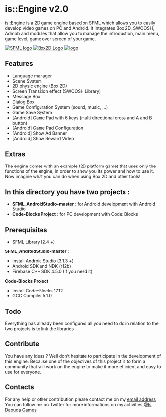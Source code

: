 # is::Engine v2.0

is::Engine is a 2D game engine based on SFML which allows you to easily develop video games on PC and Android. It integrates Box 2D, SWOOSH, Admob and modules that allow you to manage the introduction, main menu, game level, game over screen of your game.

[![SFML logo](https://www.sfml-dev.org/images/logo.png)](https://www.sfml-dev.org)  [![Box2D Logo](https://box2d.org/images/logo.svg)](https://github.com/TheMaverickProgrammer/Swoosh)  [![logo](https://i.imgur.com/tri24Y5.png)](https://github.com/erincatto/box2d)

## Features
- Language manager
- Scene System
- 2D physic engine (Box 2D)
- Screen Transition effect (SWOOSH Library)
- Message Box
- Dialog Box
- Game Configuration System (sound, music, ...)
- Game Save System
- [Android] Game Pad with 6 keys (multi directional cross and A and B button)
- [Android] Game Pad Configuration
- [Android] Show Ad Banner
- [Android] Show Reward Video

## Extras
The engine comes with an example (2D platform game) that uses only the functions of the engine, in order to show you its power and how to use it. Now imagine what you can do when using Box 2D and other tools!

## In this directory you have two projects :
- **SFML_AndroidStudio-master** : for Android development with Android Studio
- **Code-Blocks Project**       : for PC development with Code::Blocks

## Prerequisites
- SFML Library (2.4 +)

**SFML_AndroidStudio-master** :
- Install Android Studio (3.1.3 +)
- Android SDK and NDK (r12b)
- Firebase C++ SDK 4.5.0 (If you need it)

**Code-Blocks Project**
- Install Code::Blocks 17.12
- GCC Compiler 5.1.0

## Todo
Everything has already been configured all you need to do in relation to the two projects is to link the libraries

## Contribute
You have any ideas ? Well don’t hesitate to participate in the development of this engine. Because one of the objectives of this project is to form a community that will work on the engine to make it more efficient and easy to use for everyone.

## Contacts
For any help or other contribution please contact me on my [email address](isdaouda.n@gmail.com)
You can follow me on Twitter for more informations on my activities [@Is Daouda Games](https://twitter.com/IsDaouda_Games)